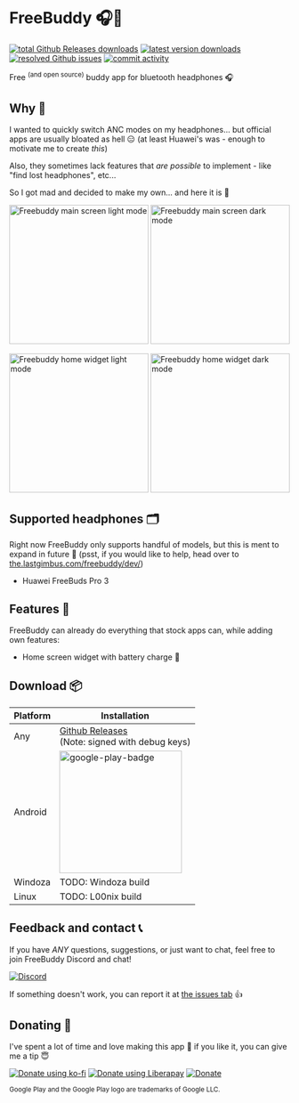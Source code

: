 # FreeBuddy 🎧💞

[![total Github Releases downloads](https://img.shields.io/github/downloads/TheLastGimbus/FreeBuddy/total?label=total%20Github%20Releases%20downloads)](https://github.com/TheLastGimbus/FreeBuddy/releases/)
[![latest version downloads](https://img.shields.io/github/downloads/TheLastGimbus/FreeBuddy/latest/total?label=latest%20version%20downloads)](https://github.com/TheLastGimbus/FreeBuddy/releases/latest)
[![resolved Github issues](https://img.shields.io/github/issues-closed/TheLastGimbus/FreeBuddy?label=resolved%20issues)](https://github.com/TheLastGimbus/FreeBuddy/issues)
[![commit activity](https://img.shields.io/github/commit-activity/y/TheLastGimbus/FreeBuddy)](https://github.com/TheLastGimbus/FreeBuddy/graphs/contributors)

Free <sup>(and open source)</sup> buddy app for bluetooth headphones 🎧

## Why 🧐

I wanted to quickly switch ANC modes on my headphones... but official apps are usually bloated as hell 😑 (at least Huawei's was - enough to motivate me to create *this*)

Also, they sometimes lack features that *are possible* to implement - like "find lost headphones", etc...

So I got mad and decided to make my own... and here it is 🌈

<img alt="Freebuddy main screen light mode" src="https://github.com/TheLastGimbus/FreeBuddy/assets/40139196/e463717e-f427-48f3-91fc-79f9a313359b"  width=250px> <img alt="Freebuddy main screen dark mode" src="https://github.com/TheLastGimbus/FreeBuddy/assets/40139196/15914349-921a-4c59-b1cf-4ed443c09823" width=250px>

<img alt="Freebuddy home widget light mode" src="https://github.com/TheLastGimbus/FreeBuddy/assets/40139196/a7c46a10-ebb6-45c8-a4c3-5b2597ab2d3f"  width=250px> <img alt="Freebuddy home widget dark mode" src="https://github.com/TheLastGimbus/FreeBuddy/assets/40139196/348ae011-ab18-4ff4-a497-30d3f2fecc8b" width=250px>

## Supported headphones 🗂️

Right now FreeBuddy only supports handful of models, but this is ment to expand in future 🤞 (psst, if you would like to help, head over to [the.lastgimbus.com/freebuddy/dev/](https://the.lastgimbus.com/freebuddy/dev/))

- Huawei FreeBuds Pro 3

## Features 🔨

FreeBuddy can already do everything that stock apps can, while adding own features:
 - Home screen widget with battery charge 🔋

## Download 📦

| Platform | Installation        |
|----------|---------------------|
| Any      | [Github Releases](https://github.com/TheLastGimbus/FreeBuddy/releases)<br/>(Note: signed with debug keys) |
| Android  | [<img alt="google-play-badge" src="https://user-images.githubusercontent.com/40139196/190448286-f0ac43a6-ba7e-4f92-9ad5-78728651b027.png" width="220px">](https://play.google.com/store/apps/details?id=com.lastgimbus.the.freebuddy) |
| Windoza  | TODO: Windoza build |
| Linux    | TODO: L00nix build  |

## Feedback and contact 📞

If you have *ANY* questions, suggestions, or just want to chat, feel free to join FreeBuddy Discord and chat!

[![Discord](https://img.shields.io/badge/Discord-7289DA?style=for-the-badge&logo=discord&logoColor=white)](https://discord.gg/fYS98UE5Cu)

If something doesn't work, you can report it at [the issues tab](https://github.com/TheLastGimbus/FreeBuddy/issues/) 👍

## Donating 👛

I've spent a lot of time and love making this app 💖 if you like it, you can give me a tip 😇

[![Donate using ko-fi](https://ko-fi.com/img/githubbutton_sm.svg)](https://ko-fi.com/A0A6HO71P)
[![Donate using Liberapay](https://liberapay.com/assets/widgets/donate.svg)](https://liberapay.com/TheLastGimbus/donate)
[![Donate](https://img.shields.io/badge/Donate-PayPal-blue.svg?logo=paypal&style=for-the-badge)](https://www.paypal.com/donate/?hosted_button_id=B8LS5DS92EPQE)

<sub>Google Play and the Google Play logo are trademarks of Google LLC.</sub>
